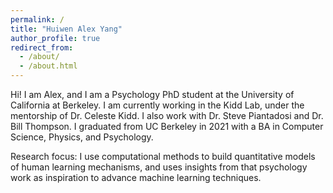 ```yaml
---
permalink: /
title: "Huiwen Alex Yang"
author_profile: true
redirect_from: 
  - /about/
  - /about.html
---
```


Hi! I am Alex, and I am a Psychology PhD student at the University of California at Berkeley. I am currently working in the Kidd Lab, under the mentorship of Dr. Celeste Kidd. I also work with Dr. Steve Piantadosi and Dr. Bill Thompson. I graduated from UC Berkeley in 2021 with a BA in Computer Science, Physics, and Psychology.

Research focus: I use computational methods to build quantitative models of human learning mechanisms, and uses insights from that psychology work as inspiration to advance machine learning techniques.
